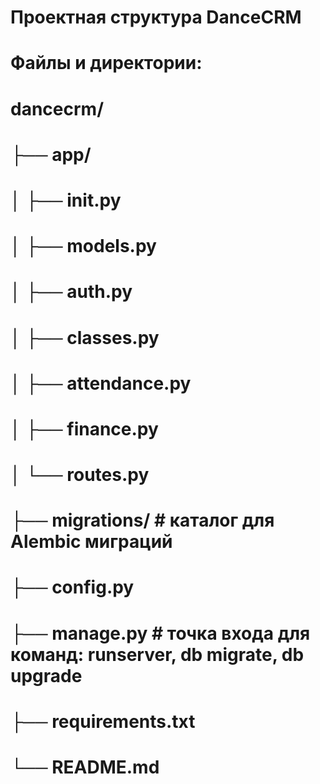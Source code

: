 # Проектная структура DanceCRM
# Файлы и директории:
#
# dancecrm/
# ├── app/
# │   ├── __init__.py
# │   ├── models.py
# │   ├── auth.py
# │   ├── classes.py
# │   ├── attendance.py
# │   ├── finance.py
# │   └── routes.py
# ├── migrations/          # каталог для Alembic миграций
# ├── config.py
# ├── manage.py           # точка входа для команд: runserver, db migrate, db upgrade
# ├── requirements.txt
# └── README.md